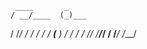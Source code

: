      ____       _
    / __/____  (_)___
   / /_/ ___/ / /_  /
  / __(__  ) / / / /_
 /_/ /____/_/ / /___/
         /___/

<!---
FSJZ2020/FSJZ2020 is a ✨ special ✨ repository because its `README.md` (this file) appears on your GitHub profile.
You can click the Preview link to take a look at your changes.
--->
